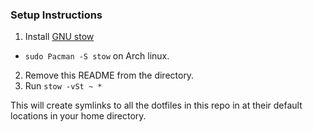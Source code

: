 ### Setup Instructions

1. Install [GNU stow](https://www.gnu.org/software/stow/)
* ```sudo Pacman -S stow``` on Arch linux.
2. Remove this README from the directory.
3. Run ```stow -vSt ~ *```

This will create symlinks to all the dotfiles in this repo in at their default locations in your home directory.

